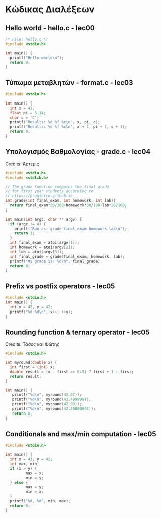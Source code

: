 # Κώδικας Διαλέξεων

## Hello world - hello.c - lec00

```c
/* File: hello.c */
#include <stdio.h>

int main() {
  printf("Hello world\n");
  return 0;
}
```

## Τύπωμα μεταβλητών - format.c - lec03

```c
#include <stdio.h>

int main() {
  int x = 42;
  float pi = 3.14;
  char c = 'C';
  printf("Results: %d %f %c\n", x, pi, c);
  printf("Results: %d %f %c\n", x + 1, pi + 1, c + 1);
  return 0;
}
```

## Υπολογισμός Βαθμολογίας - grade.c - lec04

Credits: Άρτεμις

```c
#include <stdio.h>
#include <stdlib.h>

// The grade function computes the final grade
// for first year students according to
// https://progintro.github.io
int grade(int final_exam, int homework, int lab){
  return final_exam*50/100+homework*30/100+lab*20/100;
}

int main(int argc, char ** argv) {
  if (argc != 4) {
	printf("Run as: grade final_exam homework lab\n");
	return 1;
  }
  int final_exam = atoi(argv[1]);
  int homework = atoi(argv[2]);
  int lab = atoi(argv[3]);
  int final_grade = grade(final_exam, homework, lab);
  printf("My grade is: %d\n", final_grade);
  return 0;
}
```

## Prefix vs postfix operators - lec05

```c
#include <stdio.h>
int main() {
  int x = 42, y = 42;
  printf("%d %d\n", x++, ++y);
}
```

## Rounding function & ternary operator - lec05

Credits: Τάσος και Φώτης

```c
#include <stdio.h>

int myround(double x) {
  int first = (int) x;
  double result = (x - first >= 0.5) ? first + 1 : first;
  return result;
}

int main() {
   printf("%d\n", myround(42.67));
   printf("%d\n", myround(42.499999));
   printf("%d\n", myround(42.99));
   printf("%d\n", myround(42.50000001));
   return 0;
}
```

## Conditionals and max/min computation - lec05

```c
#include <stdio.h>

int main() {
  int x = 43, y = 42;
  int max, min;
  if (x > y) {
         max = x;
         min = y;
  } else {
         max = y;
         min = x;
  }
  printf("%d, %d", min, max);
  return 0;
}
```
